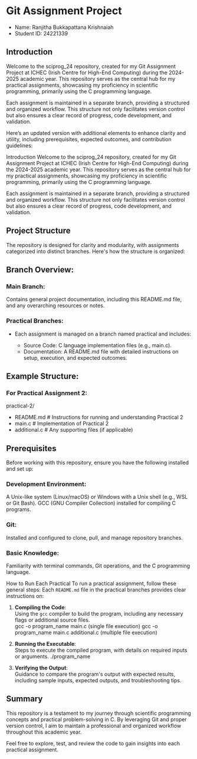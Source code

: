 # Git Assignment  Project

* Name: Ranjitha Bukkapattana Krishnaiah
* Student ID: 24221339

## Introduction

Welcome to the sciprog_24 repository, created for my Git Assignment Project at ICHEC (Irish Centre for High-End Computing) during the 2024-2025 academic year. This repository serves as the central hub for my practical assignments, showcasing my proficiency in scientific programming, primarily using the C programming language.

Each assignment is maintained in a separate branch, providing a structured and organized workflow. This structure not only facilitates version control but also ensures a clear record of progress, code development, and validation.


Here’s an updated version with additional elements to enhance clarity and utility, including prerequisites, expected outcomes, and contribution guidelines:

Introduction
Welcome to the sciprog_24 repository, created for my Git Assignment Project at ICHEC (Irish Centre for High-End Computing) during the 2024-2025 academic year. This repository serves as the central hub for my practical assignments, showcasing my proficiency in scientific programming, primarily using the C programming language.

Each assignment is maintained in a separate branch, providing a structured and organized workflow. This structure not only facilitates version control but also ensures a clear record of progress, code development, and validation.

## Project Structure
The repository is designed for clarity and modularity, with assignments categorized into distinct branches. Here's how the structure is organized:

## Branch Overview:
### Main Branch:
Contains general project documentation, including this README.md file, and any overarching resources or notes.

### Practical Branches:
* Each assignment is managed on a branch named practical<number> and includes:
    * Source Code: C language implementation files (e.g., main.c).
    * Documentation: A README.md file with detailed instructions on setup, execution, and expected outcomes.
 
## Example Structure:
### For Practical Assignment 2:
practical-2/
  * README.md       # Instructions for running and understanding Practical 2
  * main.c          # Implementation of Practical 2
  * additional.c    # Any supporting files (if applicable)

## Prerequisites
Before working with this repository, ensure you have the following installed and set up:

### Development Environment:
A Unix-like system (Linux/macOS) or Windows with a Unix shell (e.g., WSL or Git Bash).
GCC (GNU Compiler Collection) installed for compiling C programs.

### Git: 
Installed and configured to clone, pull, and manage repository branches.

### Basic Knowledge:
Familiarity with terminal commands, Git operations, and the C programming language.


How to Run Each Practical
To run a practical assignment, follow these general steps:
Each `README.md` file in the practical branches provides clear instructions on:  
1. **Compiling the Code**:  
   Using the `gcc` compiler to build the program, including any necessary flags or additional source files.  
   gcc -o program_name main.c (single file execution)
   gcc -o program_name main.c additional.c (multiple file execution)

2. **Running the Executable**:  
   Steps to execute the compiled program, with details on required inputs or arguments.
   ./program_name  

3. **Verifying the Output**:  
   Guidance to compare the program's output with expected results, including sample inputs, expected outputs, and troubleshooting tips.

## Summary
This repository is a testament to my journey through scientific programming concepts and practical problem-solving in C. By leveraging Git and proper version control, I aim to maintain a professional and organized workflow throughout this academic year.

Feel free to explore, test, and review the code to gain insights into each practical assignment.

